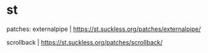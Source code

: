 # st
patches:
externalpipe | https://st.suckless.org/patches/externalpipe/

scrollback | https://st.suckless.org/patches/scrollback/
